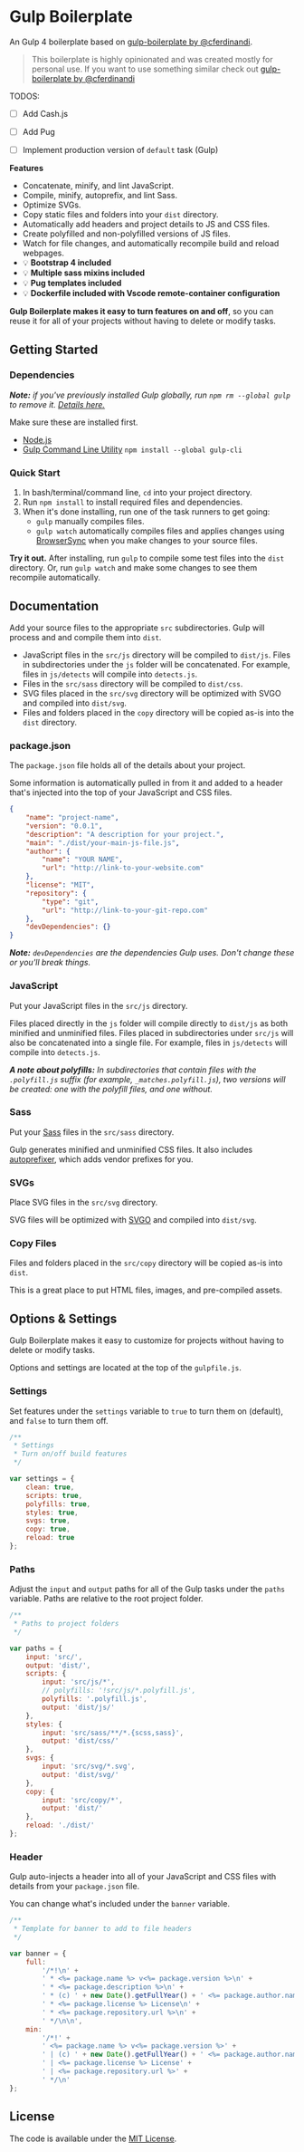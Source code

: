 # Gulp Boilerplate 

An Gulp 4 boilerplate based on [gulp-boilerplate by @cferdinandi](https://github.com/cferdinandi/gulp-boilerplate).

> This boilerplate is highly opinionated and was created mostly for personal use. If you want to use something similar check out [gulp-boilerplate by @cferdinandi](https://github.com/cferdinandi/gulp-boilerplate)

TODOS:
- [ ] Add Cash.js
- [ ] Add Pug
- [ ] Implement production version of `default` task (Gulp)


**Features**

- Concatenate, minify, and lint JavaScript.
- Compile, minify, autoprefix, and lint Sass.
- Optimize SVGs.
- Copy static files and folders into your `dist` directory.
- Automatically add headers and project details to JS and CSS files.
- Create polyfilled and non-polyfilled versions of JS files.
- Watch for file changes, and automatically recompile build and reload webpages.
- 💡 **Bootstrap 4 included**
- 💡 **Multiple sass mixins included**
- 💡 **Pug templates included**
- 💡 **Dockerfile included with Vscode remote-container configuration**

**Gulp Boilerplate makes it easy to turn features on and off**, so you can reuse it for all of your projects without having to delete or modify tasks.



## Getting Started

### Dependencies

*__Note:__ if you've previously installed Gulp globally, run `npm rm --global gulp` to remove it. [Details here.](https://medium.com/gulpjs/gulp-sips-command-line-interface-e53411d4467)*

Make sure these are installed first.

- [Node.js](http://nodejs.org)
- [Gulp Command Line Utility](http://gulpjs.com) `npm install --global gulp-cli`

### Quick Start

1. In bash/terminal/command line, `cd` into your project directory.
2. Run `npm install` to install required files and dependencies.
3. When it's done installing, run one of the task runners to get going:
	- `gulp` manually compiles files.
	- `gulp watch` automatically compiles files and applies changes using [BrowserSync](https://browsersync.io/) when you make changes to your source files.

**Try it out.** After installing, run `gulp` to compile some test files into the `dist` directory. Or, run `gulp watch` and make some changes to see them recompile automatically.



## Documentation

Add your source files to the appropriate `src` subdirectories. Gulp will process and and compile them into `dist`.

- JavaScript files in the `src/js` directory will be compiled to `dist/js`. Files in subdirectories under the `js` folder will be concatenated. For example, files in `js/detects` will compile into `detects.js`.
- Files in the `src/sass` directory will be compiled to `dist/css`.
- SVG files placed in the `src/svg` directory will be optimized with SVGO and compiled into `dist/svg`.
- Files and folders placed in the `copy` directory will be copied as-is into the `dist` directory.

### package.json

The `package.json` file holds all of the details about your project.

Some information is automatically pulled in from it and added to a header that's injected into the top of your JavaScript and CSS files.

```json
{
	"name": "project-name",
	"version": "0.0.1",
	"description": "A description for your project.",
	"main": "./dist/your-main-js-file.js",
	"author": {
		"name": "YOUR NAME",
		"url": "http://link-to-your-website.com"
	},
	"license": "MIT",
	"repository": {
		"type": "git",
		"url": "http://link-to-your-git-repo.com"
	},
	"devDependencies": {}
}
```

*__Note:__ `devDependencies` are the dependencies Gulp uses. Don't change these or you'll break things.*

### JavaScript

Put your JavaScript files in the `src/js` directory.

Files placed directly in the `js` folder will compile directly to `dist/js` as both minified and unminified files. Files placed in subdirectories under `src/js` will also be concatenated into a single file. For example, files in `js/detects` will compile into `detects.js`.

*__A note about polyfills:__ In subdirectories that contain files with the `.polyfill.js` suffix (for example, `_matches.polyfill.js`), two versions will be created: one with the polyfill files, and one without.*

### Sass

Put your [Sass](https://sass-lang.com/) files in the `src/sass` directory.

Gulp generates minified and unminified CSS files. It also includes [autoprefixer](https://github.com/postcss/autoprefixer), which adds vendor prefixes for you.

### SVGs

Place SVG files in the `src/svg` directory.

SVG files will be optimized with [SVGO](https://github.com/svg/svgo) and compiled into `dist/svg`.

### Copy Files

Files and folders placed in the `src/copy` directory will be copied as-is into `dist`.

This is a great place to put HTML files, images, and pre-compiled assets.



## Options & Settings

Gulp Boilerplate makes it easy to customize for projects without having to delete or modify tasks.

Options and settings are located at the top of the `gulpfile.js`.

### Settings

Set features under the `settings` variable to `true` to turn them on (default), and `false` to turn them off.

```js
/**
 * Settings
 * Turn on/off build features
 */

var settings = {
	clean: true,
	scripts: true,
	polyfills: true,
	styles: true,
	svgs: true,
	copy: true,
	reload: true
};
```

### Paths

Adjust the `input` and `output` paths for all of the Gulp tasks under the `paths` variable. Paths are relative to the root project folder.

```js
/**
 * Paths to project folders
 */

var paths = {
	input: 'src/',
	output: 'dist/',
	scripts: {
		input: 'src/js/*',
		// polyfills: '!src/js/*.polyfill.js',
		polyfills: '.polyfill.js',
		output: 'dist/js/'
	},
	styles: {
		input: 'src/sass/**/*.{scss,sass}',
		output: 'dist/css/'
	},
	svgs: {
		input: 'src/svg/*.svg',
		output: 'dist/svg/'
	},
	copy: {
		input: 'src/copy/*',
		output: 'dist/'
	},
	reload: './dist/'
};
```

### Header

Gulp auto-injects a header into all of your JavaScript and CSS files with details from your `package.json` file.

You can change what's included under the `banner` variable.

```js
/**
 * Template for banner to add to file headers
 */

var banner = {
	full:
		'/*!\n' +
		' * <%= package.name %> v<%= package.version %>\n' +
		' * <%= package.description %>\n' +
		' * (c) ' + new Date().getFullYear() + ' <%= package.author.name %>\n' +
		' * <%= package.license %> License\n' +
		' * <%= package.repository.url %>\n' +
		' */\n\n',
	min:
		'/*!' +
		' <%= package.name %> v<%= package.version %>' +
		' | (c) ' + new Date().getFullYear() + ' <%= package.author.name %>' +
		' | <%= package.license %> License' +
		' | <%= package.repository.url %>' +
		' */\n'
};
```



## License

The code is available under the [MIT License](LICENSE.md).
